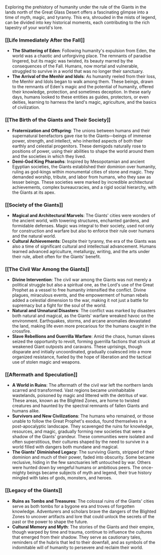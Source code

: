 Exploring the prehistory of humanity under the rule of the Giants in the lands north of the Great Glass Desert offers a fascinating glimpse into a time of myth, magic, and tyranny. This era, shrouded in the mists of legend, can be divided into key historical moments, each contributing to the rich tapestry of your world's lore.

### [[Life Immediately After the Fall]]

- **The Shattering of Eden**: Following humanity's expulsion from Eden, the world was a chaotic and unforgiving place. The remnants of paradise lingered, but its magic was twisted, its beauty marred by the consequences of the Fall. Humans, now mortal and vulnerable, struggled to survive in a world that was no longer their sanctuary.
- **The Arrival of the Menhir and Idols**: As humanity reeled from their loss, the Menhir and Idols began to walk among them. These beings, drawn to the remnants of Eden's magic and the potential of humanity, offered their knowledge, protection, and sometimes deception. In these early days, humans looked to these entities as guides, protectors, or even deities, learning to harness the land's magic, agriculture, and the basics of civilization.

### [[The Birth of the Giants and Their Society]]

- **Fraternization and Offspring**: The unions between humans and their supernatural benefactors gave rise to the Giants—beings of immense power, strength, and intellect, who inherited aspects of both their earthly and celestial progenitors. These demigods naturally rose to positions of power, using their abilities to shape the world around them and the societies in which they lived.
- **Demi-God King Pharaohs**: Inspired by Mesopotamian and ancient Egyptian societies, the Giants established their dominion over humanity, ruling as god-kings within monumental cities of stone and magic. They demanded worship, tribute, and labor from humans, who they saw as lesser beings. These societies were marked by incredible architectural achievements, complex bureaucracies, and a rigid social hierarchy, with the Giants at its apex.

### [[Society of the Giants]]

- **Magical and Architectural Marvels**: The Giants' cities were wonders of the ancient world, with towering structures, enchanted gardens, and formidable defenses. Magic was integral to their society, used not only for construction and warfare but also to enforce their rule over humans and the natural world.
- **Cultural Achievements**: Despite their tyranny, the era of the Giants was also a time of significant cultural and intellectual advancement. Humans learned advanced agriculture, metallurgy, writing, and the arts under their rule, albeit often for the Giants' benefit.

### [[The Civil War Among the Giants]]

- **Divine Intervention**: The civil war among the Giants was not merely a political struggle but also a spiritual one, as the Lord's use of the Great Prophet as a vessel to free humanity intensified the conflict. Divine plagues, miraculous events, and the empowerment of human rebels added a celestial dimension to the war, making it not just a battle for supremacy but a fight for the soul of the world.
- **Natural and Unnatural Disasters**: The conflict was marked by disasters both natural and magical, as the Giants' warfare wreaked havoc on the environment. Earthquakes, storms, and arcane anomalies devastated the land, making life even more precarious for the humans caught in the crossfire.
- **Slave Rebellions and Guerrilla Warfare**: Amid the chaos, human slaves seized the opportunity to revolt, forming guerrilla factions that struck at weakened Giant outposts and caravans. These uprisings, though disparate and initially uncoordinated, gradually coalesced into a more organized resistance, fueled by the hope of liberation and the tactical use of stolen magic and weapons.

### [[Aftermath and Speculation]]

- **A World in Ruins**: The aftermath of the civil war left the northern lands scarred and transformed. Vast regions became uninhabitable wastelands, poisoned by magic and littered with the detritus of war. These areas, known as the Blighted Zones, are home to twisted creatures and haunted by the spectral remnants of fallen Giants and humans alike.
- **Survivors and New Civilizations**: The humans who remained, or those unable to follow the Great Prophet's exodus, found themselves in a post-apocalyptic landscape. They scavenged the ruins for knowledge, resources, and magic, gradually forming new societies that were a shadow of the Giants' grandeur. These communities were isolated and often superstitious, their cultures shaped by the need to survive in a world filled with dangers both mundane and magical.
- **The Giants' Diminished Legacy**: The surviving Giants, stripped of their dominion and much of their power, faded into obscurity. Some became reclusive, hiding in the few sanctuaries left untouched by war. Others were hunted down by vengeful humans or ambitious peers. The once-mighty beings became subjects of myth and legend, their true history mingled with tales of gods, monsters, and heroes.

### [[Legacy of the Giants]]

- **Ruins as Tombs and Treasures**: The colossal ruins of the Giants' cities serve as both tombs for a bygone era and troves of forgotten knowledge. Adventurers and scholars brave the dangers of the Blighted Zones to uncover artifacts and lore that could unlock the secrets of the past or the power to shape the future.
- **Cultural Memory and Myth**: The stories of the Giants and their empire, though warped by time and trauma, continue to influence the cultures that emerged from their shadow. They serve as cautionary tales, reminders of the hubris that led to their downfall, and as symbols of the indomitable will of humanity to persevere and reclaim their world.
